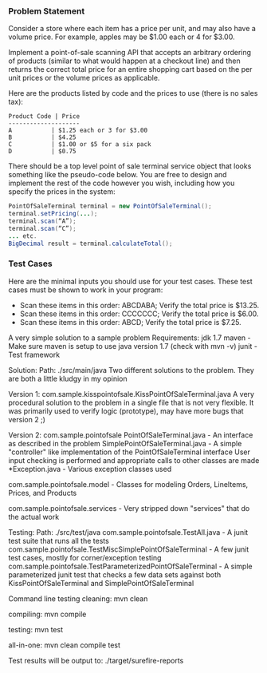 ### Problem Statement

Consider a store where each item has a price per unit, and may also have a volume price. For example, apples may be $1.00 each or 4 for $3.00.

Implement a point-of-sale scanning API that accepts an arbitrary ordering of products (similar to what would happen at a checkout line) and then returns the correct total price for an entire shopping cart based on the per unit prices or the volume prices as applicable.

Here are the products listed by code and the prices to use (there is no sales tax):
```
Product Code | Price
--------------------
A           | $1.25 each or 3 for $3.00
B           | $4.25
C           | $1.00 or $5 for a six pack
D           | $0.75
```

There should be a top level point of sale terminal service object that looks something like the pseudo-code below. You are free to design and implement the rest of the code however you wish, including how you specify the prices in the system:

```java
PointOfSaleTerminal terminal = new PointOfSaleTerminal();
terminal.setPricing(...);
terminal.scan(“A”);
terminal.scan(“C”);
... etc.
BigDecimal result = terminal.calculateTotal();
```

### Test Cases

Here are the minimal inputs you should use for your test cases. These test cases must be shown to work in your program:

* Scan these items in this order: ABCDABA; Verify the total price is $13.25.
* Scan these items in this order: CCCCCCC; Verify the total price is $6.00.
* Scan these items in this order: ABCD; Verify the total price is $7.25.

A very simple solution to a sample problem
Requirements:
    jdk 1.7
    maven - Make sure maven is setup to use java version 1.7 (check with mvn -v)
    junit - Test framework

Solution:
Path: ./src/main/java
Two different solutions to the problem.
They are both a little kludgy in my opinion

Version 1:
com.sample.kisspointofsale.KissPointOfSaleTerminal.java
A very procedural solution to the problem in a single file that is not very flexible.
It was primarily used to verify logic (prototype), may have more bugs that version 2 ;)

Version 2:
com.sample.pointofsale
    PointOfSaleTerminal.java 
        - An interface as described in the problem
    SimplePointOfSaleTerminal.java 
        - A simple "controller" like implementation of the PointOfSaleTerminal interface
          User input checking is performed and appropriate calls to other classes are made
    *Exception.java 
        - Various exception classes used 

com.sample.pointofsale.model 
    - Classes for modeling Orders, LineItems, Prices, and Products

com.sample.pointofsale.services 
    - Very stripped down "services" that do the actual work

Testing:
Path: ./src/test/java
com.sample.pointofsale.TestAll.java 
    - A junit test suite that runs all the tests
com.sample.pointofsale.TestMiscSimplePointOfSaleTerminal 
    - A few junit test cases, mostly for corner/exception testing
com.sample.pointofsale.TestParameterizedPointOfSaleTerminal
    - A simple parameterized junit test that checks a few data sets against both
    KissPointOfSaleTerminal and SimplePointOfSaleTerminal

Command line testing 
cleaning:
mvn clean

compiling:
mvn compile

testing:
mvn test  

all-in-one:
mvn clean compile test

Test results will be output to: ./target/surefire-reports
